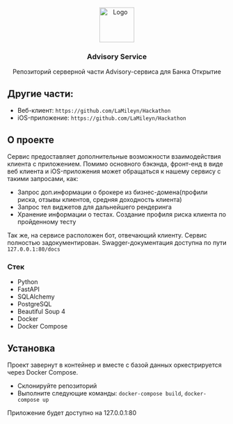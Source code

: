 <!-- Improved compatibility of back to top link: See: https://github.com/othneildrew/Best-README-Template/pull/73 -->
<a name="readme-top"></a>
<!--
*** Thanks for checking out the Best-README-Template. If you have a suggestion
*** that would make this better, please fork the repo and create a pull request
*** or simply open an issue with the tag "enhancement".
*** Don't forget to give the project a star!
*** Thanks again! Now go create something AMAZING! :D
-->



<!-- PROJECT SHIELDS -->
<!--
*** I'm using markdown "reference style" links for readability.
*** Reference links are enclosed in brackets [ ] instead of parentheses ( ).
*** See the bottom of this document for the declaration of the reference variables



<!-- PROJECT LOGO -->
<br />
<div align="center">
  <a href="https://github.com/MyFactoryIsSoGood/advisory_backend">
    <img src="https://bankreg.ru/bankr.ru/wp-content/uploads/2017/06/company_logo_33305-1.png" alt="Logo" width="80" height="80">
  </a>

<h3 align="center">Advisory Service</h3>

  <p align="center">
    Репозиторий серверной части Advisory-сервиса для Банка Открытие
    <br>
  </p>
</div>

## Другие части:
* Веб-клиент: ```https://github.com/LaMileyn/Hackathon```
* iOS-приложение: ```https://github.com/LaMileyn/Hackathon```


## О проекте

Сервис предоставляет дополнительные возможности взаимодействия клиента с приложением. Помимо основного бэкэнда, фронт-енд в виде веб клиента и iOS-приложения может обращаться к нашему сервису с такими запросами, как:
* Запрос доп.информации о брокере из бизнес-домена(профили риска, отзывы клиентов, средняя доходность клиента)
* Запрос тел виджетов для дальнейшего рендеринга
* Хранение информации о тестах. Создание профиля риска клиента по пройденному тесту

Так же, на сервисе расположен бот, отвечающий клиенту.
Сервис полностью задокументирован. Swagger-документация доступна по пути ```127.0.0.1:80/docs```


### Стек

* Python
* FastAPI
* SQLAlchemy
* PostgreSQL
* Beautiful Soup 4
* Docker
* Docker Compose


<!-- GETTING STARTED -->
## Установка

Проект завернут в контейнер и вместе с базой данных оркестрируется через Docker Compose.
* Склонируйте репозиторий
* Выполните следующие команды:
```docker-compose build```, 
```docker-compose up```

Приложение будет доступно на 127.0.0.1:80
